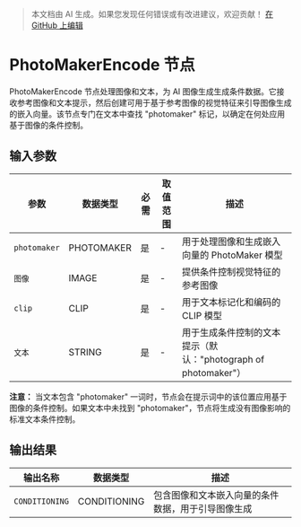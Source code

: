 > 本文档由 AI 生成。如果您发现任何错误或有改进建议，欢迎贡献！ [在 GitHub 上编辑](https://github.com/Comfy-Org/embedded-docs/blob/main/comfyui_embedded_docs/docs/PhotoMakerEncode/zh.md)

# PhotoMakerEncode 节点

PhotoMakerEncode 节点处理图像和文本，为 AI 图像生成生成条件数据。它接收参考图像和文本提示，然后创建可用于基于参考图像的视觉特征来引导图像生成的嵌入向量。该节点专门在文本中查找 "photomaker" 标记，以确定在何处应用基于图像的条件控制。

## 输入参数

| 参数 | 数据类型 | 必需 | 取值范围 | 描述 |
|-----------|-----------|----------|-------|-------------|
| `photomaker` | PHOTOMAKER | 是 | - | 用于处理图像和生成嵌入向量的 PhotoMaker 模型 |
| `图像` | IMAGE | 是 | - | 提供条件控制视觉特征的参考图像 |
| `clip` | CLIP | 是 | - | 用于文本标记化和编码的 CLIP 模型 |
| `文本` | STRING | 是 | - | 用于生成条件控制的文本提示（默认："photograph of photomaker"） |

**注意：** 当文本包含 "photomaker" 一词时，节点会在提示词中的该位置应用基于图像的条件控制。如果文本中未找到 "photomaker"，节点将生成没有图像影响的标准文本条件控制。

## 输出结果

| 输出名称 | 数据类型 | 描述 |
|-------------|-----------|-------------|
| `CONDITIONING` | CONDITIONING | 包含图像和文本嵌入向量的条件数据，用于引导图像生成 |
